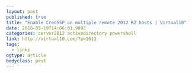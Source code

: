 ```yaml
---
layout: post 
published: true 
title: "Enable CredSSP on multiple remote 2012 R2 hosts | Virtual10" 
date: 2016-05-10T14:06:01.909Z
categories: server2012 activedirectory powershell
link: http://virtual10.com/?p=1613 
tags:
  - links
ogtype: article 
bodyclass: post 
---
```


